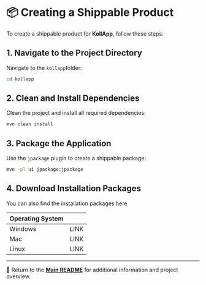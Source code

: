 # 📦 Creating a Shippable Product

To create a shippable product for **KollApp**, follow these steps:

## 1. Navigate to the Project Directory

Navigate to the `kollapp`folder:

```sh
cd kollapp
```

## 2. Clean and Install Dependencies

Clean the project and install all required dependencies:

```sh
mvn clean install
```

## 3. Package the Application

Use the `jpackage` plugin to create a shippable package:

```sh
mvn -pl ui jpackage:jpackage
```

## 4. Download Installation Packages

You can also find the installation packages here

| Operating System |      |
|------------------|------|
| Windows          | LINK |
| Mac              | LINK |
| Linux            | LINK |

---

📖 Return to the **[Main README](../../readme.md)** for additional information and project overview.
